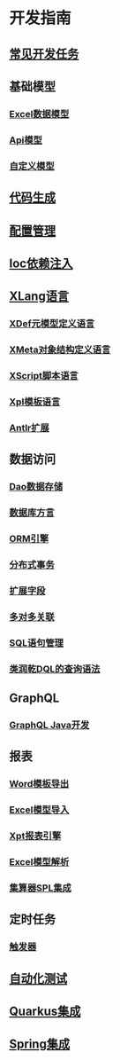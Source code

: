 # 开发指南

## [常见开发任务](recipe/index.md)

## 基础模型

### [Excel数据模型](model/excel-model.md)

### [Api模型](model/api-model.md)

### [自定义模型](model/custom-model.md)

## [代码生成](codegen.md)

## [配置管理](config.md)

## [Ioc依赖注入](ioc.md)

## [XLang语言](xlang/index.md)

### [XDef元模型定义语言](xlang/xdef.md)

### [XMeta对象结构定义语言](xlang/xmeta.md)

### [XScript脚本语言](xlang/xscript.md)

### [Xpl模板语言](xlang/xpl.md)

### [Antlr扩展](xlang/antlr.md)

## 数据访问

### [Dao数据存储](orm/dao.md)

### [数据库方言](orm/dialect.md)

### [ORM引擎](orm/orm.md)

### [分布式事务](orm/tcc.md)

### [扩展字段](orm/ext-field.md)

### [多对多关联](orm/many-to-many.md)

### [SQL语句管理](orm/sql-lib.md)

### [类润乾DQL的查询语法](orm/dql.md)

## GraphQL

### [GraphQL Java开发](graphql/graphql-java.md)

## 报表

### [Word模板导出](report/word-template.md)

### [Excel模型导入](report/excel-import.md)

### [Xpt报表引擎](report/xpt-report.md)

### [Excel模型解析](report/excel-import.md)

### [集算器SPL集成](report/spl.md)

## 定时任务

### [触发器](job/trigger.md)

## [自动化测试](autotest.md)

## [Quarkus集成](quarkus.md)

## [Spring集成](spring.md)
